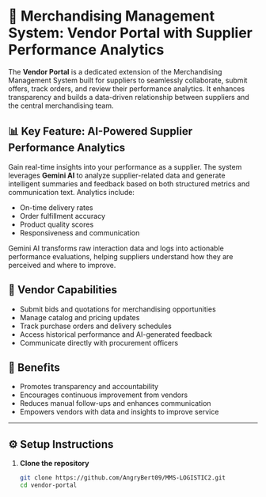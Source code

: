 # 🏬 Merchandising Management System: Vendor Portal with Supplier Performance Analytics

The **Vendor Portal** is a dedicated extension of the Merchandising Management System built for suppliers to seamlessly collaborate, submit offers, track orders, and review their performance analytics. It enhances transparency and builds a data-driven relationship between suppliers and the central merchandising team.

## 📊 Key Feature: AI-Powered Supplier Performance Analytics

Gain real-time insights into your performance as a supplier. The system leverages **Gemini AI** to analyze supplier-related data and generate intelligent summaries and feedback based on both structured metrics and communication text. Analytics include:
- On-time delivery rates
- Order fulfillment accuracy
- Product quality scores
- Responsiveness and communication

Gemini AI transforms raw interaction data and logs into actionable performance evaluations, helping suppliers understand how they are perceived and where to improve.

## 🌟 Vendor Capabilities
- Submit bids and quotations for merchandising opportunities  
- Manage catalog and pricing updates  
- Track purchase orders and delivery schedules  
- Access historical performance and AI-generated feedback  
- Communicate directly with procurement officers  

## 💼 Benefits
- Promotes transparency and accountability  
- Encourages continuous improvement from vendors  
- Reduces manual follow-ups and enhances communication  
- Empowers vendors with data and insights to improve service  

---

## ⚙️ Setup Instructions

1. **Clone the repository**
   ```bash
   git clone https://github.com/AngryBert09/MMS-LOGISTIC2.git
   cd vendor-portal
